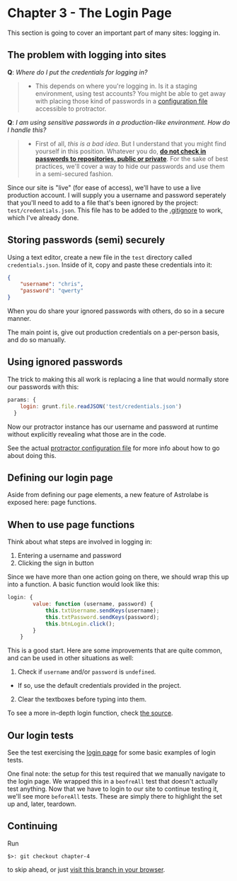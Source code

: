 # Chapter 3 - The Login Page

This section is going to cover an important part of many sites: logging in.

## The problem with logging into sites

**Q**: *Where do I put the credentials for logging in?*

>  - This depends on where you're logging in. Is it a staging environment, using test accounts? You might be able to get away with placing those kind of passwords in a [configuration file](https://github.com/angular/protractor/blob/cda66d7d9efa48a9acb08d2f97c79fbe7baa31d7/referenceConf.js#L85) accessible to protractor.

**Q**: *I am using sensitive passwords in a production-like environment. How do I handle this?*

>  - First of all, *this is a bad idea*. But I understand that you might find yourself in this position. Whatever you do, [**do not check in passwords to repositories, public or private**](https://help.github.com/articles/remove-sensitive-data). For the sake of best practices, we'll cover a way to hide our passwords and use them in a semi-secured fashion.

Since our site is "live" (for ease of access), we'll have to use a live production account. I will supply you a username and password seperately that you'll need to add to a file that's been ignored by the project: `test/credentials.json`. This file has to be added to the [.gitignore](.gitignore) to work, which I've already done.

## Storing passwords (semi) securely

Using a text editor, create a new file in the `test` directory called `credentials.json`. Inside of it, copy and paste these credentials into it:

```json
{
    "username": "chris",
    "password": "qwerty"
}
```

When you do share your ignored passwords with others, do so in a secure manner.

The main point is, give out production credentials on a per-person basis, and do so manually.

## Using ignored passwords

The trick to making this all work is replacing a line that would normally store our passwords with this:

```javascript
params: {
    login: grunt.file.readJSON('test/credentials.json')
  }
```

Now our protractor instance has our username and password at runtime without explicitly revealing what those are in the code.

See the actual [protractor configuration file](test/protractor.conf.js) for more info about how to go about doing this.

## Defining our login page

Aside from defining our page elements, a new feature of Astrolabe is exposed here: page functions.

## When to use page functions

Think about what steps are involved in logging in:

1. Entering a username and password
2. Clicking the sign in button

Since we have more than one action going on there, we should wrap this up into a function. A basic function would look like this:

```javascript
login: {
        value: function (username, password) {
            this.txtUsername.sendKeys(username);
            this.txtPassword.sendKeys(password);
            this.btnLogin.click();
        }
    }
```

This is a good start. Here are some improvements that are quite common, and can be used in other situations as well:

1. Check if `username` and/or `password` is `undefined`.
  - If so, use the default credentials provided in the project.
2. Clear the textboxes before typing into them.

To see a more in-depth login function, check [the source](test/pages/login/Form.js).

## Our login tests

See the test exercising the [login page](test/stories/login.js) for some basic examples of login tests.

One final note: the setup for this test required that we manually navigate to the login page. We wrapped this in a `beofreAll` test that doesn't actually test anything. Now that we have to login to our site to continue testing it, we'll see more `beforeAll` tests. These are simply there to highlight the set up and, later, teardown.

## Continuing

Run

    $>: git checkout chapter-4

to skip ahead, or just [visit this branch in your browser](../chapter-4).
